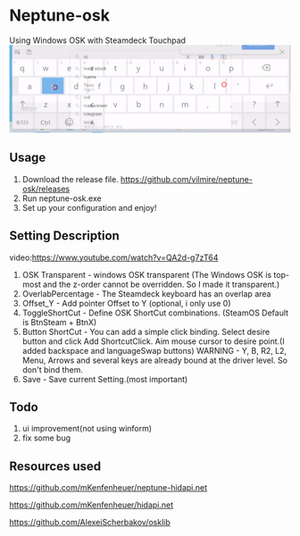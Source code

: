 # Neptune-osk
Using Windows OSK with Steamdeck Touchpad
![oskImage](/osk.png)

## Usage
1. Download the release file. https://github.com/vilmire/neptune-osk/releases
2. Run neptune-osk.exe
3. Set up your configuration and enjoy!

## Setting Description 
video:https://www.youtube.com/watch?v=QA2d-g7zT64

1. OSK Transparent - windows OSK transparent (The Windows OSK is top-most and the z-order cannot be overridden. So I made it transparent.)
2. OverlabPercentage - The Steamdeck keyboard has an overlap area
3. Offset_Y - Add pointer Offset to Y (optional, i only use 0)
4. ToggleShortCut - Define OSK ShortCut combinations. (SteamOS Default is BtnSteam + BtnX)
5. Button ShortCut - 
You can add a simple click binding. Select desire button and click Add ShortcutClick. Aim mouse cursor to desire point.(I added backspace and languageSwap buttons)
WARNING - Y, B, R2, L2, Menu, Arrows and several keys are already bound at the driver level. So don't bind them.
6. Save - Save current Setting.(most important)

## Todo
1. ui improvement(not using winform)
2. fix some bug


## Resources used
https://github.com/mKenfenheuer/neptune-hidapi.net

https://github.com/mKenfenheuer/hidapi.net

https://github.com/AlexeiScherbakov/osklib
